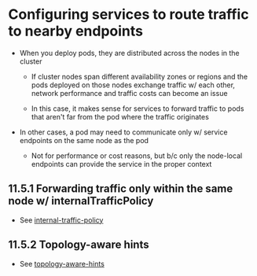# Configuring services to route traffic to nearby endpoints

* When you deploy pods, they are distributed across the nodes in the cluster

  * If cluster nodes span different availability zones or regions and the pods deployed on those nodes exchange traffic w/ each other, network performance and traffic costs can become an issue

  * In this case, it makes sense for services to forward traffic to pods that aren't far from the pod where the traffic originates

* In other cases, a pod may need to communicate only w/ service endpoints on the same node as the pod

  * Not for performance or cost reasons, but b/c only the node-local endpoints can provide the service in the proper context

## 11.5.1 Forwarding traffic only within the same node w/ internalTrafficPolicy

* See [internal-traffic-policy](internal-traffic-policy/README.md)

## 11.5.2 Topology-aware hints

* See [topology-aware-hints](topology-aware-hints/README.md)

